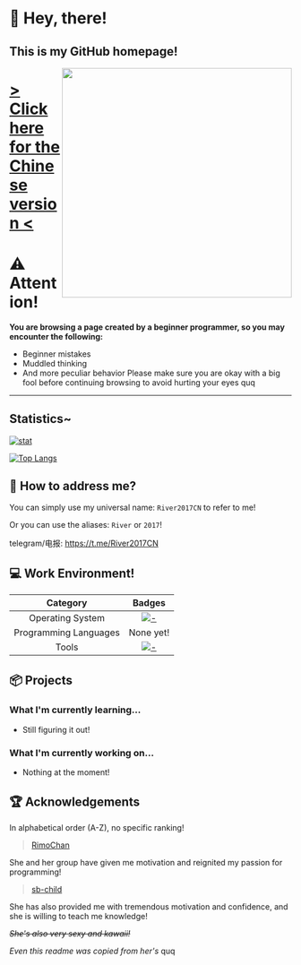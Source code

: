 <div>
  <span>
    <h1>👐 Hey, there! </h1>
    <h2>This is my GitHub homepage!</h2>
  </span>
    <img src="https://avatars.githubusercontent.com/u/78515395?v=4" align='right' width='410px'>
  </a>
</div>

# [> Click here for the Chinese version <](./README.md)

# ⚠️ Attention!
**You are browsing a page created by a beginner programmer, so you may encounter the following:**
- Beginner mistakes
- Muddled thinking
- And more peculiar behavior
Please make sure you are okay with a big fool before continuing browsing to avoid hurting your eyes quq

---

## Statistics~

[![stat](https://github-readme-stats.vercel.app/api?username=River2017CN&show_icons=true&icon_color=0366d6&theme=dark)]()

[![Top Langs](https://github-readme-stats.vercel.app/api/top-langs/?username=River2017CN&layout=compact&icon_color=0366d6&theme=dark)]()



## 📛 How to address me?

You can simply use my universal name: `River2017CN` to refer to me!

Or you can use the aliases: `River` or `2017`!

telegram/电报: https://t.me/River2017CN



## 💻 Work Environment!
Category | Badges
:---: | :---:
Operating System | [![-](https://img.shields.io/badge/Windows-0078D4?style=flat-square&logo=Windows11&logoColor=white)]()
Programming Languages | None yet!
Tools | [![-](https://img.shields.io/badge/VSCode-0066b8?style=flat-square&logo=visualstudiocode&logoColor=white)]()

## 📦 Projects

### What I'm currently learning...

* Still figuring it out!

### What I'm currently working on...

* Nothing at the moment!

## 🏆 Acknowledgements
In alphabetical order (A-Z), no specific ranking!

>[RimoChan](https://github.com/RimoChan)

She and her group have given me motivation and reignited my passion for programming!

>[sb-child](https://github.com/sb-child)

She has also provided me with tremendous motivation and confidence, and she is willing to teach me knowledge!

~~*She's also very sexy and kawaii!*~~

*Even this readme was copied from her's* quq
